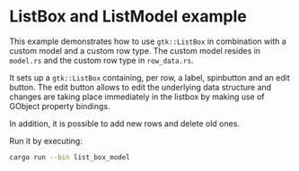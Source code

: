 # ListBox and ListModel example

This example demonstrates how to use `gtk::ListBox` in combination with
a custom model and a custom row type.
The custom model resides in `model.rs` and the custom row type in `row_data.rs`.

It sets up a `gtk::ListBox` containing, per row, a label, spinbutton and
an edit button. The edit button allows to edit the underlying data structure
and changes are taking place immediately in the listbox by making use of GObject
property bindings.

In addition, it is possible to add new rows and delete old ones.

Run it by executing:

```bash
cargo run --bin list_box_model
```
